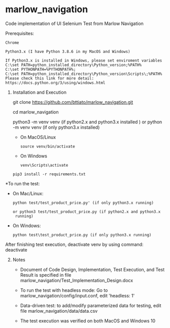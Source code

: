 # marlow_navigation

Code implementation of UI Selenium Test from Marlow Navigation

Prerequisites:

    Chrome
    
    Python3.x (I have Python 3.8.6 in my MacOS and Windows)
 
    If Python3.x is installed in Windows, please set enviroment variables 
    C:\set PATH=python_installed_directory\Python_version;%PATH%
    C:\set PYTHONPATH=%PYTHONPATH%;
    C:\set PATH=python_installed_directory\Python_version\Scripts\;%PATH%
    Please check this link for more detail: https://docs.python.org/3/using/windows.html    
    
1. Installation and Execution

      git clone https://github.com/bttiato/marlow_navigation.git

      cd marlow_navigation
      
      python3 -m venv venv (if python2.x and python3.x installed ) 
      or python -m venv venv (if only python3.x installed)
      
      - On MacOS/Linux
      
            source venv/bin/activate 
                   
      - On Windows
      
            venv\Scripts\activate 

       pip3 install -r requirements.txt

  *To run the test:
  
  - On Mac/Linux:
  
        python test/test_product_price.py' (if only python3.x running)
        
        or python3 test/test_product_price.py (if python2.x and python3.x
         running)
         
  - On Windows:
  
        python test\test_product_price.py (if only python3.x running)

After finishing test execution, deactivate venv by using command: deactivate

2. Notes

    - Document of Code Design, Implementation, Test Execution, and  Test Result is specified in file marlow_navigation/Test_Implementation_Design.docx

    - To run the test with headless mode: Go to marlow_navigation/config/input.conf, edit 'headless: 1'

    - Data-driven test: to add/modify parameterized data for testing, edit file marlow_navigation/data/data.csv

    - The test execution was verified on both MacOS and Windows 10

